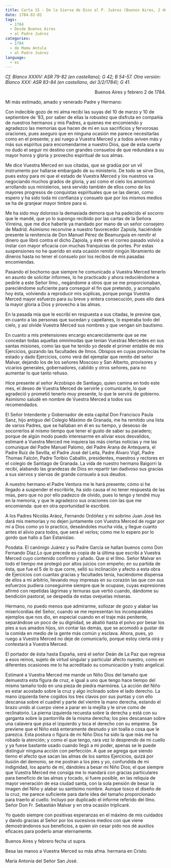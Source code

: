 ```yaml
---
title: Carta 15 - De la Sierva de Dios al P. Juárez (Buenos Aires, 2 de febrero de 1784).
date: 1784-02-02
tags:
  - 1784
  - Desde Buenos Aires
  - al Padre Juárez
categories:
  - 1784
  - de Mama Antula
  - al Padre Juárez
language:
  - es
---
```


_Cf. Blanco XXXIV: ASR 79-82 (en castellano); G 42; B 54-57.
Otra versión: Blanco XXX: ASR 83-84 (en castellano, del 3/2/1784); G 41._

<div align="right">
Buenos Aires y febrero 2 de 1784.
</div>

Mi más estimado, amado y venerado Padre y Hermano:

Con indecible gozo de mi alma recibí las suyas del 10 de marzo y 10 de septiembre de ‘83, por saber de ellas la robustez que disfruta en compañía de nuestros hermanos y mis Padres, a quienes me encomiendo y agradezco las memorias que hacen de mí en sus sacrificios y fervorosas oraciones, pues aseguro que en ninguna ocasión me parece necesitarlas como en el presente; y así ruego a Vuestra Merced y a todos aviven más y más sus espíritus para encomendarme a nuestro Dios, que de esta suerte no dudo el seguir mi destino con grandes consuelos de que redundara a su mayor honra y gloria y provecho espiritual de sus almas.

Me dice Vuestra Merced en sus citadas, que se gradúa por un vil instrumento por hallarse embargado de su ministerio. De todo se sirve Dios, pues estoy para mí que el estado de Vuestra Merced y los nuestros va negociando muchos grados de gloria, y así como el cielo los amontonó arrollando sus ministerios, será servido también de ellos como de los mayores progresos de conquistas espirituales que se las dieran, como espero y ha sido toda mi confianza y consuelo que por los mismos medios se ha de granjear mayor timbre para sí.

Me ha sido muy doloroso la demasiada demora que ha padecido el socorro que le mandé, que yo lo supongo recibido por las cartas de la Señora Virreina, que me dice haberle ya mandado por mano de un señor consejero de Madrid. Asimismo reconvine a nuestro favorecedor Zapiola, haciéndole presente la renitencia de Don Manuel Pérez de Beamurguía en remitir el dinero que libró contra el dicho Zapiola, y éste en el correo pasado volvió a instar con mayor eficacia con muchas franquicias de portes. Por estas suspensiones no he querido en esta ocasión remitir ningún libramiento de dineros hasta no tener el consuelo por los recibos de mis pasadas encomiendas.

Pasando el bochorno que siempre he comunicado a Vuestra Merced tenerlo en asunto de solicitar informes, lo he practicado y ahora reduciéndome a pedirle a este Señor Ilmo., negándome a otros que se me proporcionaban, pareciéndome suficiente para conseguir el fin que pretendo, y acompaño hoy ésta, volviendo a reproducir  mis súplicas, porque ponga Vuestra Merced mayor esfuerzo para su breve y entera consecución, pues ello dará la mayor gloria a Dios y provecho a las almas.

En la pasada mía que le escribí en respuesta a sus citadas, le previne que, en cuanto a las personas que sucedan y capellanes, lo esperaba todo del cielo, y así olvide Vuestra Merced sus nombres y que vengan sin bautismo.

En cuanto a mis pretensiones encargo encarecidamente que se me concedan todas aquellas omnímodas que tenían Vuestras Mercedes en sus santas misiones, como las que he tenido yo desde el primer entable de mis Ejercicios, gozando las facultades de Ilmos. Obispos en cuyas provincias he estado y dado Ejercicios, como verá del ejemplar que remito del señor Malvar, dejando los de los señores Moscoso y San Alberto, provisores y vicarios generales, gobernadores, cabildo y otros señores, para no aumentar lo que tanto rehuso.

Hice presente al señor Arzobispo de Santiago, quien camina en todo este mes, el deseo de Vuestra Merced de servirle y comunicarle, lo que agradeció y prometió tenerlo muy presente, lo que le servirá de gobierno. Asimismo saludé en nombre  de Vuestra Merced a todos sus recomendados.

El Señor Intendente y Gobernador de esta capital Don Francisco Paula Sanz, hijo antiguo del Colegio Máximo de Granada, me ha remitido una lista de varios Padres, que se hallaban en él en su tiempo, y deseoso de socorrerlos al mismo tiempo que tener el gusto de saber su paradero; porque de algún modo puedo interesarme en aliviar esos desvalidos, estimaré a Vuestra Merced me inquiera las más ciertas noticias y me las comunique del Padre Manuel Palomo, del Padre Arana de Antequera, el Padre Ruiz de Sevilla, el Padre José del Leita, Padre Álvaro Vigil, Padre Thomas Falcón, Padre Toribio Caballín, presidentes, maestros y rectores en el colegio de Santiago de Granada. La vida de nuestro hermano Baigorri la recibí, alabando las grandezas de Dios en repartir tan dadivoso sus gracias a sus siervos y siervas de grande consuelo a sus deudos.

A nuestro hermano el Padre Ventura me le hará presente; cómo si he llegado a suspender el escribirle, ha sido causa el no tener respuesta de las mías, pero que no por ello padezco de olvido, pues lo tengo y tendré muy en la memoria, y que le agradezco sus oraciones con las que me encomienda: que en otra oportunidad le escribiré.

A los Padres Nicolás Aráoz, Fernando Ordóñez y mi sobrino Juan José les dará mis memorias y no dejen juntamente con Vuestra Merced de rogar por mí a Dios como yo lo practico, deseándoles mucha vida, y llegue cuanto antes el alivio para todos, que será el verlos; como me lo espero por lo gordo que hallo a San Estanislao.

Posdata. El canónigo Juárez y su Padre García se hallan buenos como Don Fernando Díaz.Lo que precede es copia de la última que escribí a Vuestra Merced cuyo contenido confirmo y añado. Que si el Ilmo. Señor Malvar en todo el tiempo me protegió por altos juicios con empeño; en su partida de ésta, que fue el 5 de lo que corre, selló su inclinación y afecto a esta obra de Ejercicios con cuantas gracias y facultades tenía, haciéndome dispensa de ellos a mi arbitrio, llevando muy impresas en su corazón las que con sus esfuerzos pudiera conseguirme siempre que le ocupase, cuyas expresiones afirmó con repetidas lágrimas y ternuras que vertió cuando, dándome su bendición pastoral, se despedía de estas ovejuelas míseras.

Hermano, no puedo menos que admirarme, sollozar de gozo y alabar las misericordias del Señor, cuando se me representan los incomparables ejemplos que nos dio, en especial cuando en el traje más penitente, separándose un poco de su dignidad, se abatió hasta el polvo por besar los pies a sus amados hijos, sin contar las demás, que se acomodó a gustar de la comida en medio de la gente más común y esclava. Ahora, pues, yo ruego a Vuestra Merced no deje de comunicarlo, porque estoy cierta oirá y contestará a Vuestra Merced.

El portador de ésta hasta España, será el señor Deán de La Paz que regresa a esos reinos, sujeto de virtud singular y particular afecto nuestro, como en diferentes ocasiones me lo ha acreditado su comunicación y trato angelical.

Estimaré a Vuestra Merced me mande un Niño Dios del tamaño que demuestra esta figura de cruz, e igual a uno que tengo hace tiempo del mismo tamaño todo en una pieza de piedra marmórea. La acción del Niño es estar acostado sobre la cruz y algo inclinado sobre el lado derecho. La mano izquierda tiene cogidos los tres clavos por sus puntas y con ello descansa sobre el cuadrel y parte del vientre la mano derecha, estando el brazo unido al cuerpo viene a parar en la mejilla y le sirve como de reclinatorio. La pierna izquierda recuesta sobre la derecha y está con su garganta sobre la pantorrilla de la misma derecha; los pies descansan sobre una calavera que pisa el izquierdo y toca el derecho con su empeine. Se previene que el Niño está enteramente desnudo y sin toalla o cosa que le parezca. Esta postura o figura de mi Niño Dios ha sido la que más me ha robado la atención; y como el que tengo, rara vez lo desprendo de mi cuello y ya fuese bastante usado cuando llegó a mi poder, apenas se le puede distinguir ninguna acción con perfección. A que se agrega que siendo tierno el afecto que sacan las almas de los santos Ejercicios, quizá por ilusión del demonio, se me postran a los pies y yo, confundida de mi indignidad, los aparto de mí, dándoles a besar mi Niño Dios; el que siempre que Vuestra Merced me consiga me lo mandará con gracias particulares para beneficio de las almas y tocado, si fuere posible, en las reliquia de mayor veneración de esa ciudad santa, con la sola pensión de besar la imagen del Niño y alabar su santísimo nombre. Aunque tosco el diseño de la cruz, me parece suficiente para darle idea del tamaño proporcionado para traerlo al cuello. Incluyo por duplicado el informe referido del Ilmo. Señor Don Fr. Sebastián Malvar y en otra ocasión triplicaré.

Yo quedo siempre con positivas esperanzas en el máximo de mis cuidados y dando gracias al Señor por los sucesivos medios con que viene demostrándonos sus beneficios, a quien sin cesar pido nos dé auxilios eficaces para poderlo amar eternamente.

Buenos Aires y febrero fecha ut supra.

Besa las manos a Vuestra Merced su más afma. hermana en Cristo.

María Antonia del Señor San José.
